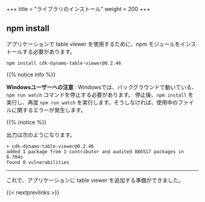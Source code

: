 +++
title = "ライブラリのインストール"
weight = 200
+++

## npm install

アプリケーションで table viewer を使用するために、npm モジュールをインストールする必要があります。

```
npm install cdk-dynamo-table-viewer@0.2.46
```

{{% notice info %}}

**Windowsユーザーへの注意** : Windowsでは、バックグラウンドで動いている、`npm run watch` コマンドを停止する必要があります。 停止後、`npm install` を実行し、再度 `npm run watch` を実行します。そうしなければ、使用中のファイルに関するエラーが発生します。

{{% /notice %}}

出力は次のようになります。

```text
+ cdk-dynamo-table-viewer@0.2.46
added 1 package from 1 contributor and audited 886517 packages in 6.704s
found 0 vulnerabilities
```

----

これで、アプリケーションに table viewer を追加する準備ができました。

{{< nextprevlinks >}}